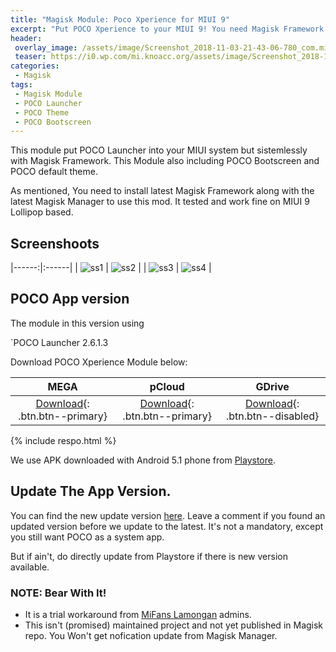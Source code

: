 ```yaml
---
title: "Magisk Module: Poco Xperience for MIUI 9"
excerpt: "Put POCO Xperience to your MIUI 9! You need Magisk Framework installed to use it."
header:
 overlay_image: /assets/image/Screenshot_2018-11-03-21-43-06-780_com.mi.android.globallauncher.png
 teaser: https://i0.wp.com/mi.knoacc.org/assets/image/Screenshot_2018-11-03-21-43-06-780_com.mi.android.globallauncher.png?resize=720,680
categories:
 - Magisk
tags:
 - Magisk Module
 - POCO Launcher
 - POCO Theme
 - POCO Bootscreen
---
```


This module put POCO Launcher into your MIUI system but sistemlessly with Magisk Framework. This Module also including POCO Bootscreen and POCO default theme.

As mentioned, You need to install latest Magisk Framework along with the latest Magisk Manager to use this mod. It tested and work fine on MIUI 9 Lollipop based.

## Screenshoots

|------:|:------|
| ![ss1](https://i0.wp.com/mi.knoacc.org/assets/image/Screenshot_2018-11-03-21-42-30-372_com.mi.android.globallauncher.png?resize=360,640) | ![ss2](https://i0.wp.com/mi.knoacc.org/assets/image/Screenshot_2018-11-03-21-42-41-555_com.mi.android.globallauncher.png?resize=360,640) |
| ![ss3](https://i0.wp.com/mi.knoacc.org/assets/image/Screenshot_2018-11-03-21-42-48-837_com.mi.android.globallauncher.png?resize=360,640) | ![ss4](https://i0.wp.com/mi.knoacc.org/assets/image/Screenshot_2018-11-03-21-43-06-780_com.mi.android.globallauncher.png?resize=360,640) |

## POCO App version

The module in this version using

`POCO Launcher 2.6.1.3

Download POCO Xperience Module below:

| MEGA | pCloud | GDrive |
|:---:|:---:|:---:|
| [Download](https://mi.knoacc.org/dl/mega?hash=o8sW1ahB!RcYe1QRgT9nJaso72wAvv44KfwfzDOo5ZY4xnRaTRX0&name=PCX2.zip&size=50.86MB){: .btn.btn--primary} | [Download](https://mi.knoacc.org/dl/mega?code=XZsIsM7ZhsT90afGwMyacIuW1FBavjL0uMHkname=PCX2.zip&size=50.86MB){: .btn.btn--primary} | [Download](#poco-app-version){: .btn.btn--disabled} |

{% include respo.html %}

We use APK downloaded with Android 5.1 phone from [Playstore](https://play.google.com/store/apps/details?id=com.mi.android.globallauncher).

## Update The App Version.

You can find the new update version [here](https://mi.knoacc.org/poco-magisk-module). Leave a comment if you found an updated version before we update to the latest. It's not a mandatory, except you still want POCO as a system app.

But if ain't, do directly update from Playstore if there is new version available.

### NOTE: Bear With It!

- It is a trial workaround from [MiFans Lamongan](https://mi.knoacc.org/) admins.
- This isn't (promised) maintained project and not yet published in Magisk repo. You Won't get nofication update from Magisk Manager.
